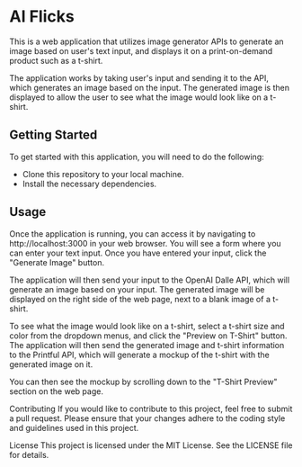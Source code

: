 # AI Flicks
This is a web application that utilizes image generator APIs to generate an image based on user's text input, and displays it on a print-on-demand product such as a t-shirt.

The application works by taking user's input and sending it to the API, which generates an image based on the input. The generated image is then displayed to allow the user to see what the image would look like on a t-shirt.

## Getting Started
To get started with this application, you will need to do the following:

- Clone this repository to your local machine.
- Install the necessary dependencies.

## Usage
Once the application is running, you can access it by navigating to http://localhost:3000 in your web browser. You will see a form where you can enter your text input. Once you have entered your input, click the "Generate Image" button.

The application will then send your input to the OpenAI Dalle API, which will generate an image based on your input. The generated image will be displayed on the right side of the web page, next to a blank image of a t-shirt.

To see what the image would look like on a t-shirt, select a t-shirt size and color from the dropdown menus, and click the "Preview on T-Shirt" button. The application will then send the generated image and t-shirt information to the Printful API, which will generate a mockup of the t-shirt with the generated image on it.

You can then see the mockup by scrolling down to the "T-Shirt Preview" section on the web page.

Contributing
If you would like to contribute to this project, feel free to submit a pull request. Please ensure that your changes adhere to the coding style and guidelines used in this project.

License
This project is licensed under the MIT License. See the LICENSE file for details.
